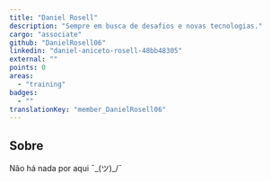 ```yaml
---
title: "Daniel Rosell"
description: "Sempre em busca de desafios e novas tecnologias."
cargo: "associate"
github: "DanielRosell06"
linkedin: "daniel-aniceto-rosell-48bb48305"
external: ""
points: 0
areas:
  - "training"
badges:
  - ""
translationKey: "member_DanielRosell06"
---
```

## Sobre
Não há nada por aqui ¯\_(ツ)_/¯